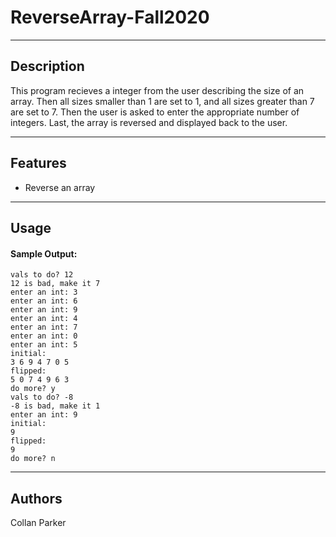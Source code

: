 # ReverseArray-Fall2020
---
## Description
<p> 
This program recieves a integer from the user describing the size of an array. Then all sizes smaller than 1 are set to 1, and all sizes greater than 7 are set to 7. Then the user is asked to enter the appropriate number of integers. Last, the array is reversed and displayed back to the user.
  
---
## Features
- Reverse an array
---
## Usage
#### Sample Output:
```
vals to do? 12
12 is bad, make it 7
enter an int: 3
enter an int: 6
enter an int: 9
enter an int: 4
enter an int: 7
enter an int: 0
enter an int: 5
initial:
3 6 9 4 7 0 5 
flipped:
5 0 7 4 9 6 3 
do more? y
vals to do? -8
-8 is bad, make it 1
enter an int: 9
initial:
9 
flipped:
9 
do more? n
```
---
## Authors
Collan Parker
